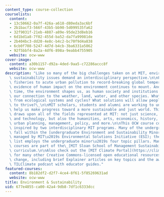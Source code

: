 ```yaml
---
content_type: course-collection
courselists:
  content:
  - 13c50662-0a7f-426a-a618-d80eda3ac6bf
  - 2b1bacf3-566f-43b5-bb90-5d099535fa62
  - 32f9031f-21eb-4887-a89e-95de23d8eb16
  - 6d1bd1a8-7f02-455d-ba52-da7fa99981de
  - 2b404bc3-dd20-4e8c-b4c2-bc70f9d4a838
  - 6cb0f708-5247-4d7d-b4cb-3ba6331a5862
  - 92f5bbf4-8a2a-4df6-898a-9eabb4755905
  website: ocw-www
cover-image:
  content: a30b1157-d92a-4ded-9aa5-c72286accc8f
  website: ocw-www
description: "Like so many of the big challenges taken on at MIT, environmental and\
  \ sustainability issues demand an interdisciplinary perspective.\n\nFrom declining\
  \ fisheries to acute urban pollution to record-breaking global temperatures, the\
  \ evidence of human impact on the environment continues to mount. And at the same\
  \ time, the environment shapes us, as human society and institutions are built upon\
  \ our connection to the weather, land, water, and other species. What can we learn\
  \ from ecological systems and cycles? What solutions will allow people and the planet\
  \ to thrive?\_\n\nMIT scholars, students and alumni are working to understand and\
  \ help us make progress toward a more sustainable and just world. This core mission\
  \ draws upon all of the fields represented at MIT: not just science, engineering,\
  \ and technology, but also the humanities, arts, economics, history, architecture,\
  \ urban planning, management, policy, and more.\n\nThis OCW course collection is\
  \ inspired by two interdisciplinary MIT programs. Many of the undergraduate courses\
  \ fall within the [undergraduate Environment and Sustainability Minor](http://environmentalsolutions.mit.edu/environment-sustainability-minor/)\
  \ managed by MIT\u2019s Environmental Solutions Initiative (ESI); the OCW course\
  \ list employs the undergraduate minor\u2019s four topic pillars. Many of the graduate-level\
  \ courses are part of the\_[MIT Sloan School of Management Sustainability Certificate](http://mitsloan.mit.edu/sustainability/sustainability-certificate)\
  \ curriculum.\n\nAlso check out the [MIT Climate Portal](https://climate.mit.edu)\
  \ for many other Creative Commons-licensed open educational resources on climate\
  \ change, including brief Explainer articles on key topics and the award-winning\
  \ TILClimate podcast with educator guides."
featured-courses:
  content: 8b182df2-d2f7-4ce4-8f61-5f85269631ad
  website: ocw-www
title: Environment & Sustainability
uid: 677e4855-ca00-42a4-9db8-7df1c6333dcc
---
```

